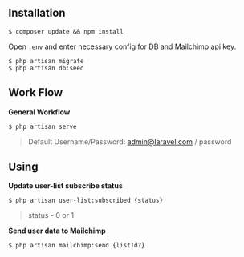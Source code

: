 ## Installation
```
$ composer update && npm install
```

Open ```.env``` and enter necessary config for DB and Mailchimp api key.


```
$ php artisan migrate
$ php artisan db:seed
```

## Work Flow

**General Workflow**

```
$ php artisan serve
```

> Default Username/Password: admin@laravel.com / password

## Using

**Update user-list subscribe status**
```
$ php artisan user-list:subscribed {status}
```
> status - 0 or 1

**Send user data to Mailchimp**
```
$ php artisan mailchimp:send {listId?}
```
